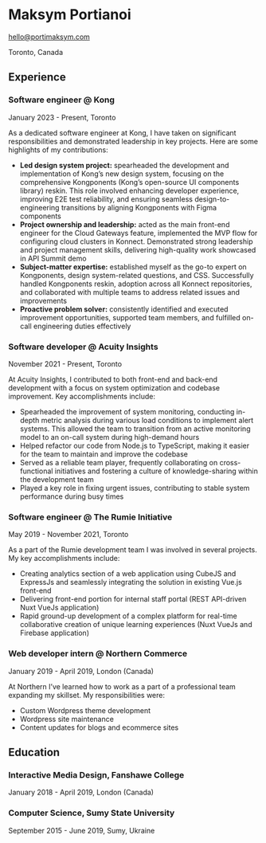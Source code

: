 # Maksym Portianoi

hello@portimaksym.com

Toronto, Canada

## Experience

### Software engineer @ Kong
January 2023 - Present, Toronto

As a dedicated software engineer at Kong, I have taken on significant responsibilities and demonstrated leadership in key projects. Here are some highlights of my contributions:
* **Led design system project:** spearheaded the development and implementation of Kong’s new design system, focusing on the comprehensive Kongponents (Kong’s open-source UI components library) reskin. This role involved enhancing developer experience, improving E2E test reliability, and ensuring seamless design-to-engineering transitions by aligning Kongponents with Figma components
* **Project ownership and leadership:** acted as the main front-end engineer for the Cloud Gateways feature, implemented the MVP flow for configuring cloud clusters in Konnect. Demonstrated strong leadership and project management skills, delivering high-quality work showcased in API Summit demo
* **Subject-matter expertise:** established myself as the go-to expert on Kongponents, design system-related questions, and CSS. Successfully handled Kongponents reskin, adoption across all Konnect repositories, and collaborated with multiple teams to address related issues and improvements
* **Proactive problem solver:** consistently identified and executed improvement opportunities, supported team members, and fulfilled on-call engineering duties effectively

### Software developer @ Acuity Insights
November 2021 - Present, Toronto

At Acuity Insights, I contributed to both front-end and back-end development with a focus on system optimization and codebase improvement. Key accomplishments include:
* Spearheaded the improvement of system monitoring, conducting in-depth metric analysis during various load conditions to implement alert systems. This allowed the team to transition from an active monitoring model to an on-call system during high-demand hours
* Helped refactor our code from Node.js to TypeScript, making it easier for the team to maintain and improve the codebase
* Served as a reliable team player, frequently collaborating on cross-functional initiatives and fostering a culture of knowledge-sharing within the development team
* Played a key role in fixing urgent issues, contributing to stable system performance during busy times

### Software engineer @ The Rumie Initiative
May 2019 - November 2021, Toronto

As a part of the Rumie development team I was involved in several projects. My key accomplishments include:
* Creating analytics section of a web application using CubeJS and ExpressJs and seamlessly integrating the solution in existing Vue.js front-end
* Delivering front-end portion for internal staff portal (REST API-driven Nuxt VueJs application)
* Rapid ground-up development of a complex platform for real-time collaborative creation of unique learning experiences (Nuxt VueJs and Firebase application)

### Web developer intern @ Northern Commerce
January 2019 - April 2019, London (Canada)

At Northern I’ve learned how to work as a part of a professional team expanding my skillset. My responsibilities were:
* Custom Wordpress theme development
* Wordpress site maintenance
* Content updates for blogs and ecommerce sites

## Education

### Interactive Media Design, Fanshawe College
January 2018 - April 2019, London (Canada)

### Computer Science, Sumy State University
September 2015 - June 2019, Sumy, Ukraine
